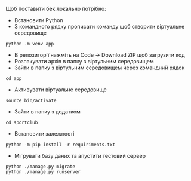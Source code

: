 Щоб поставити бек локально потрібно:

- Встановити Python
- З командного рядку прописати команду щоб створити віртуальне середовище
```shell
python -m venv app
```
- В репозиторії нажміть на Code -> Download ZIP щоб загрузити код
- Розпакувати архів в папку з віртульним середовищем
- Зайти в папку з віртульним середовищем через командний рядок
```shell
cd app
```
- Активувати віртуальне середовище
```shell
source bin/activate
```
- Зайти в папку з додатком
```shell
cd sportclub
```
- Встановити залежності
```shell
python -m pip install -r requiriments.txt
```
- Мігрувати базу даних та апустити тестовий сервер
```shell
python ./manage.py migrate
python ./manage.py runserver
```
